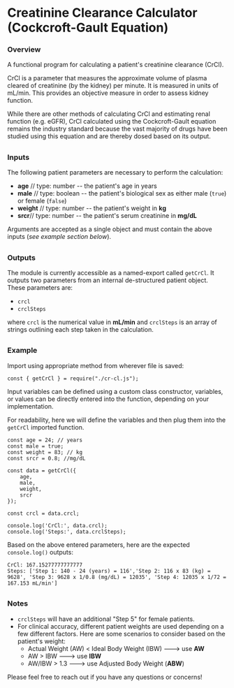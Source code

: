 # Creatinine Clearance Calculator (Cockcroft-Gault Equation)

### Overview

A functional program for calculating a patient's creatinine clearance (CrCl).

CrCl is a parameter that measures the approximate volume of plasma cleared of creatinine (by the kidney) per minute. It is measured in units of mL/min. This provides an objective measure in order to assess kidney function.

While there are other methods of calculating CrCl and estimating renal function (e.g. eGFR), CrCl calculated using the Cockcroft-Gault equation remains the industry standard because the vast majority of drugs have been studied using this equation and are thereby dosed based on its output.

##
  
### Inputs
The following patient parameters are necessary to perform the calculation: 
* **age** // type: number -- the patient's age in years 
* **male** // type: boolean -- the patient's biological sex as either male (`true`) or female (`false`)
* **weight** // type: number -- the patient's weight in **kg**
* **srcr**// type: number -- the patient's serum creatinine in **mg/dL**

Arguments are accepted as a single object and must contain the above inputs (*see example section below*). 

##

### Outputs 

The module is currently accessible as a named-export called `getCrCl`. It outputs two parameters from an internal de-structured patient object. These parameters are: 
* `crcl`
* `crclSteps`

where `crcl` is the numerical value in **mL/min** and `crclSteps` is an array of strings outlining each step taken in the calculation. 

##

### Example 
Import using appropriate method from wherever file is saved: 
```
const { getCrCl } = require("./cr-cl.js");
```

Input variables can be defined using a custom class constructor, variables, or values can be directly entered into the function, depending on your implementation.

For readability, here we will define the variables and then plug them into the `getCrCl` imported function. 

```
const age = 24; // years
const male = true;
const weight = 83; // kg
const srcr = 0.8; //mg/dL

const data = getCrCl({ 
	age,
	male, 
	weight, 
	srcr
});

const crcl = data.crcl;

console.log('CrCl:', data.crcl);
console.log('Steps:', data.crclSteps); 
```

Based on the above entered parameters, here are the expected `console.log()` outputs: 

```
CrCl: 167.15277777777777
Steps: ['Step 1: 140 - 24 (years) = 116','Step 2: 116 x 83 (kg) = 9628', 'Step 3: 9628 x 1/0.8 (mg/dL) = 12035', 'Step 4: 12035 x 1/72 = 167.153 mL/min']
```

##

### Notes 

* `crclSteps` will have an additional "Step 5" for female patients.
* For clinical accuracy, different patient weights are used depending on a few different factors. Here are some scenarios to consider based on the patient's weight:
	* Actual Weight (AW) < Ideal Body Weight (IBW) ---> use **AW**
	* AW > IBW ---> use **IBW**
	* AW/IBW > 1.3 ---> use Adjusted Body Weight (**ABW**)  

Please feel free to reach out if you have any questions or concerns! 